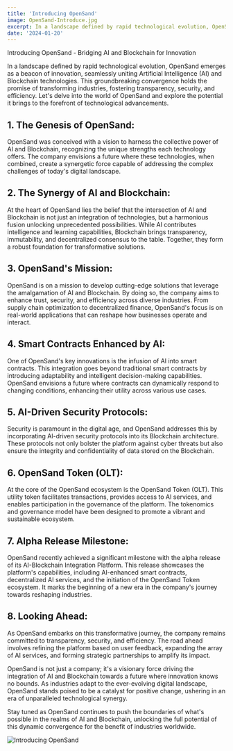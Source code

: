 ```yaml
---
title: 'Introducing OpenSand'
image: OpenSand-Introduce.jpg
excerpt: In a landscape defined by rapid technological evolution, OpenSand emerges as a beacon of innovation, seamlessly uniting Artificial Intelligence (AI) and Blockchain technologies. This groundbreaking convergence holds the promise of transforming industries, fostering transparency, security, and efficiency. Let's delve into the world of OpenSand and explore the potential it brings to the forefront of technological advancements.
date: '2024-01-20'
---
```


Introducing OpenSand - Bridging AI and Blockchain for Innovation



In a landscape defined by rapid technological evolution, OpenSand emerges as a beacon of innovation, seamlessly uniting Artificial Intelligence (AI) and Blockchain technologies. This groundbreaking convergence holds the promise of transforming industries, fostering transparency, security, and efficiency. Let's delve into the world of OpenSand and explore the potential it brings to the forefront of technological advancements.

## 1. The Genesis of OpenSand:

OpenSand was conceived with a vision to harness the collective power of AI and Blockchain, recognizing the unique strengths each technology offers. The company envisions a future where these technologies, when combined, create a synergetic force capable of addressing the complex challenges of today's digital landscape.

## 2. The Synergy of AI and Blockchain:

At the heart of OpenSand lies the belief that the intersection of AI and Blockchain is not just an integration of technologies, but a harmonious fusion unlocking unprecedented possibilities. While AI contributes intelligence and learning capabilities, Blockchain brings transparency, immutability, and decentralized consensus to the table. Together, they form a robust foundation for transformative solutions.

## 3. OpenSand's Mission:

OpenSand is on a mission to develop cutting-edge solutions that leverage the amalgamation of AI and Blockchain. By doing so, the company aims to enhance trust, security, and efficiency across diverse industries. From supply chain optimization to decentralized finance, OpenSand's focus is on real-world applications that can reshape how businesses operate and interact.

## 4. Smart Contracts Enhanced by AI:

One of OpenSand's key innovations is the infusion of AI into smart contracts. This integration goes beyond traditional smart contracts by introducing adaptability and intelligent decision-making capabilities. OpenSand envisions a future where contracts can dynamically respond to changing conditions, enhancing their utility across various use cases.

## 5. AI-Driven Security Protocols:

Security is paramount in the digital age, and OpenSand addresses this by incorporating AI-driven security protocols into its Blockchain architecture. These protocols not only bolster the platform against cyber threats but also ensure the integrity and confidentiality of data stored on the Blockchain.

## 6. OpenSand Token (OLT):

At the core of the OpenSand ecosystem is the OpenSand Token (OLT). This utility token facilitates transactions, provides access to AI services, and enables participation in the governance of the platform. The tokenomics and governance model have been designed to promote a vibrant and sustainable ecosystem.

## 7. Alpha Release Milestone:

OpenSand recently achieved a significant milestone with the alpha release of its AI-Blockchain Integration Platform. This release showcases the platform's capabilities, including AI-enhanced smart contracts, decentralized AI services, and the initiation of the OpenSand Token ecosystem. It marks the beginning of a new era in the company's journey towards reshaping industries.

## 8. Looking Ahead:

As OpenSand embarks on this transformative journey, the company remains committed to transparency, security, and efficiency. The road ahead involves refining the platform based on user feedback, expanding the array of AI services, and forming strategic partnerships to amplify its impact.

OpenSand is not just a company; it's a visionary force driving the integration of AI and Blockchain towards a future where innovation knows no bounds. As industries adapt to the ever-evolving digital landscape, OpenSand stands poised to be a catalyst for positive change, ushering in an era of unparalleled technological synergy.

Stay tuned as OpenSand continues to push the boundaries of what's possible in the realms of AI and Blockchain, unlocking the full potential of this dynamic convergence for the benefit of industries worldwide.


![Introducing OpenSand](OpenSand-Introduce.jpg)